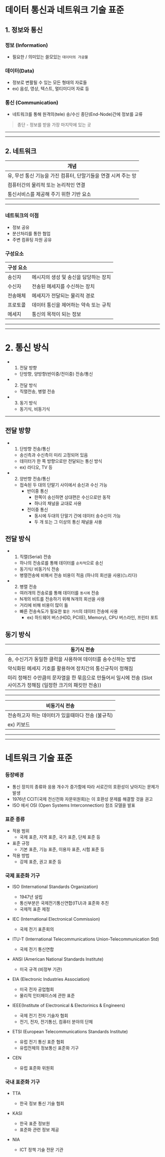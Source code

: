 # 데이터 통신과 네트워크 기술 표준

## 1. 정보와 통신

### 정보 (Information)

- 필요한 / 의미있는 쓸모있는 `데이터의 가공물`

### 데이터(Data)

- 정보로 변활될 수 있는 모든 형태의 자료들
- ex) 음성, 영상, 텍스트, 멀티미디어 자료 등

### 통신 (Communication)

- 네트워크를 통해 원격의(tele) 송/수신 종단(End-Node)간에 정보를 교류

> 종단 - 정보를 받을 가장 마지막에 있는 곳

---

---

## 2. 네트워크

| 개념                                                           |
| -------------------------------------------------------------- |
| 유, 무선 통신 기능을 가진 컴퓨터, 단말기들을 연결 시켜 주는 망 |
| 컴퓨터간의 물리적 또는 논리적인 연결                           |
| 통신서비스를 제공해 주기 위한 기반 요소                        |

---

### 네트워크의 이점

- 정보 공유
- 분산처리를 통한 협업
- 주변 컴퓨팅 자원 공유

### 구성요소

| 구성 요소 |                                       |
| --------- | :------------------------------------ |
| 송신자    | 메시지의 생성 및 송신을 담당하는 장치 |
| 수신자    | 전송된 메세지를 수신하는 장치         |
| 전송매체  | 메세지가 전달되는 물리적 경로         |
| 프로토콜  | 데이터 통신을 제어하는 약속 또는 규칙 |
| 메세지    | 통신의 목적이 되는 정보               |

---

---

# 2. 통신 방식

- 1. 전달 방향
  - 단방향, 양방향(반이중/전이중) 전송/통신
- 2. 전달 방식
  - 직렬전송, 병렬 전송
- 3. 동기 방식
  - 동기식, 비동기식

---

## 전달 방향

- 1. 단방향 전송/통신

  - 송신측과 수신측이 미리 고정되어 있음
  - 데이터가 한 쪽 방향으로만 전달되는 통신 방식
  - ex) 라디오, TV 등

- 2. 양반향 전송/통신
  - 접속된 두 대의 단말기 사이에서 송신과 수신 가능
    - 반이중 통신
      - 한쪽이 송신하면 상대편은 수신으로만 동작
      - 하나의 채널을 교대로 사용
    - 전이중 통신
      - 동시에 두대의 단말기 간에 데이터 송수신이 가능
      - 두 개 또는 그 이상의 통신 채널을 사용

## 전달 방식

- 1. 직렬(Serial) 전송
  - 하나의 전송로를 통해 데이터를 `순차적`으로 송신
  - 동기식/ 비동기식 전송
  - 병렬전송에 비해서 전송 비용이 적음 (하나의 회선을 사용)(느리다)
- 2. 병렬 전송
  - 여러개의 전송로를 통해 데이터를 `동시에` 전송
  - N개의 비트를 전송하기 위해 N개의 회선을 사용
  - 거리에 비해 비용이 많이 듦
  - 빠른 전송속도가 필요한 `짧은 거리`의 데이터 전송에 사용
    - ex) 하드웨어 버스(HDD, PCI(E), Memory), CPU 버스라인, 프린터 포트

## 동기 방식

| 동기식 전송                                                                                                       |
| ----------------------------------------------------------------------------------------------------------------- |
| 송, 수신기가 동일한 클럭을 사용하여 데이터를 송수신하는 방법                                                      |
| 약식화된 메세지 기호를 활용하여 장치간의 통신규칙이 정해짐                                                        |
| 미리 정해진 수만큼의 문자열을 한 묶음으로 만들어서 일시에 전송 (Slot 사이즈가 정해짐 (일정한 크기의 패킷만 전송)) |

---

| 비동기식 전송                                     |
| ------------------------------------------------- |
| 전송하고자 하는 데이터가 있을때마다 전송 (불규칙) |
| ex) 키보드                                        |

---

---

# 네트워크 기술 표준

### 등장배경

- 통신 장치의 종류와 응용 개수가 증가함에 따라 서로간의 호환성이 낮아지는 문제가 발생
- 1976년 CCIT(국제 전신전화 자문위원회)는 이 호환성 문제를 해결할 것을 권고
- ISO 에서 OSI (Open Systems Interconnection) 참조 모델을 발표

### 표준 종류

- 적용 범위
  - 국제 표준, 지역 표준, 국가 표준, 단체 표준 등
- 표준 규정
  - 기본 표준, 기능 표준, 이용자 표준, 시험 표준 등
- 적용 방법
  - 강제 표준, 권고 표준 등

### 국제 표준화 기구

- ISO (International Standards Organization)

  - 1947년 설립
  - 통신부분은 국제전기통신연합(ITU)과 표준화 추친
  - 국제적 표준 제정

- IEC (International Electronical Commission)

  - 국제 전기 표준회의

- ITU-T (International Telecommunications Union-Telecommunication Std)

  - 국제 전기 통신연합

- ANSI (American National Standards Institute)

  - 미국 규격 (비정부 기관)

- EIA (Electronic Industries Association)

  - 미국 전자 공업협회
  - 물리적 인터페이스에 관한 표준

- IEEE(Institute of Electronical & Electorinics & Engineers)

  - 국제 전기 전자 기술자 협회
  - 전기, 전자, 전기통신, 컴퓨터 분야의 단체

- ETSI (European Telecommunications Standards Institute)

  - 유럽 전기 통신 표준 협회
  - 유럽전체의 정보통신 표준화 기구

- CEN
  - 유럽 표준화 위원회

### 국내 표준화 기구

- TTA

  - 한국 정보 통신 기술 협회

- KASI

  - 한국 표준 정보원
  - 표준화 관련 정보 제공

- NIA
  - ICT 정책 기술 전문 기관
